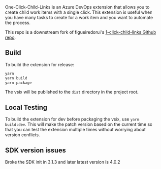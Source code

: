 One-Click-Child-Links is an Azure DevOps extension that allows you to create child work items with a single click. This extension is useful when you have many tasks to create for a work item and you want to automate the process.

This repo is a downstream fork of figueiredorui's [1-click-child-links Github repo](https://github.com/figueiredorui/1-click-child-links/tree/master).

## Build

To build the extension for release:

```bash
yarn
yarn build
yarn package
```

The vsix will be published to the `dist` directory in the project root.

## Local Testing

To build the extension for dev before packaging the vsix, use `yarn build:dev`. This will make the patch version based on the current time so that you can test the extension multiple times without worrying about version conflicts.

## SDK version issues

Broke the SDK init in 3.1.3 and later latest version is 4.0.2